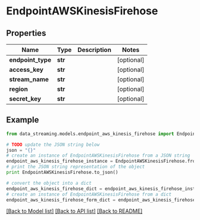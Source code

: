 # EndpointAWSKinesisFirehose


## Properties
Name | Type | Description | Notes
------------ | ------------- | ------------- | -------------
**endpoint_type** | **str** |  | [optional] 
**access_key** | **str** |  | [optional] 
**stream_name** | **str** |  | [optional] 
**region** | **str** |  | [optional] 
**secret_key** | **str** |  | [optional] 

## Example

```python
from data_streaming.models.endpoint_aws_kinesis_firehose import EndpointAWSKinesisFirehose

# TODO update the JSON string below
json = "{}"
# create an instance of EndpointAWSKinesisFirehose from a JSON string
endpoint_aws_kinesis_firehose_instance = EndpointAWSKinesisFirehose.from_json(json)
# print the JSON string representation of the object
print EndpointAWSKinesisFirehose.to_json()

# convert the object into a dict
endpoint_aws_kinesis_firehose_dict = endpoint_aws_kinesis_firehose_instance.to_dict()
# create an instance of EndpointAWSKinesisFirehose from a dict
endpoint_aws_kinesis_firehose_form_dict = endpoint_aws_kinesis_firehose.from_dict(endpoint_aws_kinesis_firehose_dict)
```
[[Back to Model list]](../README.md#documentation-for-models) [[Back to API list]](../README.md#documentation-for-api-endpoints) [[Back to README]](../README.md)


